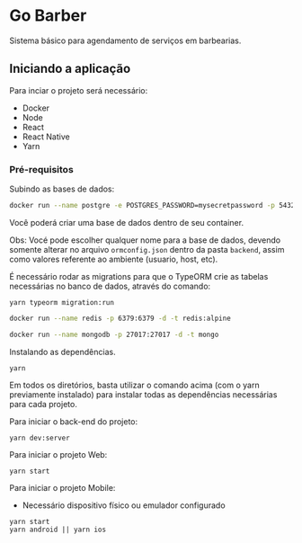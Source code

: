 # Go Barber

Sistema básico para agendamento de serviços em barbearias.

## Iniciando a aplicação

Para inciar o projeto será necessário:

- Docker
- Node
- React
- React Native
- Yarn

### Pré-requisitos

Subindo as bases de dados:

```sh
docker run --name postgre -e POSTGRES_PASSWORD=mysecretpassword -p 5432:5432 -d postgres
```

Você poderá criar uma base de dados dentro de seu container.

Obs: Vocé pode escolher qualquer nome para a base de dados, devendo somente alterar no arquivo `ormconfig.json` dentro da pasta `backend`, assim como valores referente ao ambiente (usuario, host, etc).

É necessário rodar as migrations para que o TypeORM crie as tabelas necessárias no banco de dados, através do comando:

```
yarn typeorm migration:run
```

```sh
docker run --name redis -p 6379:6379 -d -t redis:alpine
```

```sh
docker run --name mongodb -p 27017:27017 -d -t mongo
```

Instalando as dependências.

```
yarn
```

Em todos os diretórios, basta utilizar o comando acima (com o yarn previamente instalado) para instalar todas as dependências necessárias para cada projeto.

Para iniciar o back-end do projeto:

```
yarn dev:server
```

Para iniciar o projeto Web:

```
yarn start
```

Para iniciar o projeto Mobile:

- Necessário dispositivo físico ou emulador configurado

```
yarn start
yarn android || yarn ios
```
